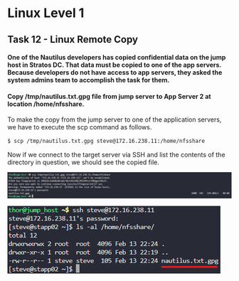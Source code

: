# Linux Level 1

## Task 12 - Linux Remote Copy

#### One of the Nautilus developers has copied confidential data on the jump host in Stratos DC. That data must be copied to one of the app servers. Because developers do not have access to app servers, they asked the system admins team to accomplish the task for them.

#### Copy /tmp/nautilus.txt.gpg file from jump server to App Server 2 at location /home/nfsshare.

To make the copy from the jump server to one of the application servers, we have to execute the scp command as follows.

```bash
$ scp /tmp/nautilus.txt.gpg steve@172.16.238.11:/home/nfsshare
```

Now if we connect to the target server via SSH and list the contents of the directory in question, we should see the copied file.

![scp command](/img/LINUX/LinuxL01/Task12_01_scp.png)

![ssh command](/img/LINUX/LinuxL01/Task12_02_ssh.png)
